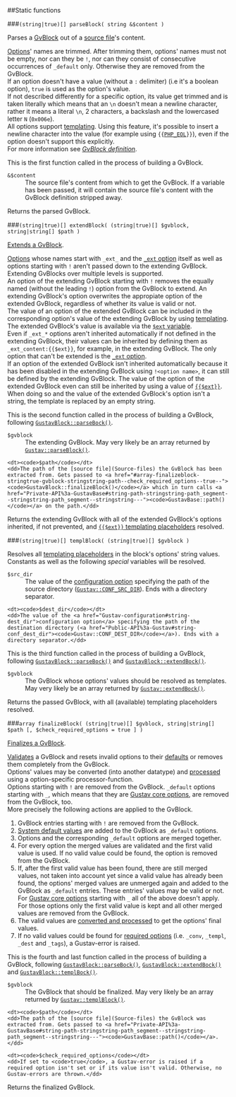 ##Static functions

###`(string|true)[] parseBlock( string &$content )`

Parses a [GvBlock](GvBlock) out of a [source file](Source-files)'s content.

[Options](GvBlock-options)' names are trimmed. After trimming them, options' names must not be empty, nor can they be `!`, nor can they consist of consecutive occurrences of `_default` only. Otherwise they are removed from the GvBlock.  
If an option doesn't have a value (without a `:` delimiter) (i.e it's a boolean option), `true` is used as the option's value.  
If not described differently for a specific option, its value get trimmed and is taken literally which means that an `\n` doesn't mean a newline character, rather it means a literal `\n`, 2 characters, a backslash and the lowercased letter `N` (`0x006e`).  
All options support [templating](GvBlock-option-templating). Using this feature, it's possible to insert a newline character into the value (for example using <code>{{<a href="https://php.net/manual/en/reserved.constants.php#constant.php-eol">PHP_EOL</a>}}</code>), even if the option doesn't support this explicitly.  
For more information see [*GvBlock definition*](GvBlock-definition).

This is the first function called in the process of building a GvBlock.

<dl>
    <dt><code>&amp;$content</code></dt>
    <dd>The source file's content from which to get the GvBlock. If a variable has been passed, it will contain the source file's content with the GvBlock definition stripped away.</dd>
</dl>

Returns the parsed GvBlock.

###`(string|true)[] extendBlock( (string|true)[] $gvblock, string|string[] $path )`

[Extends a GvBlock](Extending-a-GvBlock).

[Options](Gustav-core-options) whose names start with `_ext_` and the [`_ext` option](Gustav-core-options#_ext) itself as well as options starting with `!` aren't passed down to the extending GvBlock. Extending GvBlocks over multiple levels is supported.  
An option of the extending GvBlock starting with `!` removes the equally named (without the leading `!`) option from the GvBlock to extend. An extending GvBlock's option overwrites the appropiate option of the extended GvBlock, regardless of whether its value is valid or not.  
The value of an option of the extended GvBlock can be included in the corresponding option's value of the extending GvBlock by using [templating](GvBlock-option-templating). The extended GvBlock's value is available via the [`$ext` variable](GvBlock-option-templating#ext).  
Even if `_ext_*` options aren't inherited automatically if not defined in the extending GvBlock, their values can be inherited by defining them as `_ext_content:{{$ext}}`, for example, in the extending GvBlock. The only option that can't be extended is the [`_ext` option](Gustav-core-options#_ext).  
If an option of the extended GvBlock isn't inherited automatically because it has been disabled in the extending GvBlock using `!<option name>`, it can still be defined by the extending GvBlock. The value of the option of the extended GvBlock even can still be inherited by using a value of [`{{$ext}}`](GvBlock-option-templating#ext). When doing so and the value of the extended GvBlock's option isn't a string, the template is replaced by an empty string.

This is the second function called in the process of building a GvBlock, following [`GustavBlock::parseBock()`](#stringtrue-parseblock-string-content-).
     
<dl>
    <dt><code>$gvblock</code></dt>
    <dd>The extending GvBlock. May very likely be an array returned by <a href="#stringtrue-parseblock-string-content-"><code>Gustav::parseBlock()</code></a>.</dd>
    
    <dt><code>$path</code></dt>
    <dd>The path of the [source file](Source-files) the GvBlock has been extracted from. Gets passed to <a href="#array-finalizeblock-stringtrue-gvblock-stringstring-path--check_required_options--true--"><code>GustavBlock::finalizeBlock()</code></a> which in turn calls <a href="Private-API%3a-GustavBase#string-path-stringstring-path_segment--stringstring-path_segment--stringstring---"><code>GustavBase::path()</code></a> on the path.</dd>
</dl>

Returns the extending GvBlock with all of the extended GvBlock's options inherited, if not prevented, and [`{{$ext}}` templating placeholders](GvBlock-option-templating#ext) resolved.

###`(string|true)[] templBlock( (string|true)[] $gvblock )`

Resolves all [templating placeholders](GvBlock-option-templating) in the block's options' string values.  
Constants as well as the following *special* variables will be resolved.

<dl>
    <dt><code>$src_dir</code></dt>
    <dd>The value of the <a href="Gustav-configuration#string-src_dir">configuration option</a> specifying the path of the source directory (<a href="Public-API%3a-Gustav#string-conf_src_dir"><code>Gustav::CONF_SRC_DIR</code></a>). Ends with a directory separator.</dd>
    
    <dt><code>$dest_dir</code></dt>
    <dd>The value of the <a href="Gustav-configuration#string-dest_dir">configuration option</a> specifying the path of the destination directory (<a href="Public-API%3a-Gustav#string-conf_dest_dir"><code>Gustav::CONF_DEST_DIR</code></a>). Ends with a directory separator.</dd>
</dl>

This is the third function called in the process of building a GvBlock, following [`GustavBlock::parseBock()`](#stringtrue-parseblock-string-content-) and [`GustavBlock::extendBock()`](#stringtrue-extendblock-stringtrue-gvblock-stringstring-path-).

<dl>
    <dt><code>$gvblock</code></dt>
    <dd>The GvBlock whose options' values should be resolved as templates. May very likely be an array returned by <a href="#stringtrue-extendblock-stringtrue-gvblock-stringstring-path-"><code>Gustav::extendBock()</code></a>.</dd>
</dl>

Returns the passed GvBlock, with all (available) templating placeholders resolved.

###`array finalizeBlock( (string|true)[] $gvblock, string|string[] $path [, $check_required_options = true ] )`

[Finalizes a GvBlock](Finalizing-a-GvBlock).

[Validates](GvBlock-option-processing) a GvBlock and resets invalid options to their [defaults](GvBlock-option-default-values) or removes them completely from the GvBlock.  
Options' values may be converted (into another datatype) and [processed](GvBlock-option-processing) using a option-specific processor-function.  
Options starting with `!` are removed from the GvBlock. `_default` options starting with `_`, which means that they are [Gustav core options](Gustav-core-options), are removed from the GvBlock, too.  
More precisely the following actions are applied to the GvBlock.

1.  GvBlock entries starting with `!` are removed from the GvBlock.
2.  [System default values](GvBlock-option-default-values#system-default-values) are added to the GvBlock as `_default` options.
3.  Options and the corresponding `_default` options are merged together.
4.  For every option the merged values are validated and the first valid value is used. If no valid value could be found, the option is removed from the GvBlock.
5.  If, after the first valid value has been found, there are still merged values, not taken into account yet since a valid value has already been found, the options' merged values are unmerged again and added to the GvBlock as `_default` entries. These entries' values may be valid or not.
    For [Gustav core options](Gustav-core-options) starting with `_` all of the above doesn't apply. For those options only the first valid value is kept and all other merged values are removed from the GvBlock.
6.  The valid values are [converted and processed](GvBlock-option-processing) to get the options' final values.
7.  If no valid values could be found for [required options](Required-GvBlock-options) (i.e. `_conv`, `_templ`, `_dest` and `_tags`), a Gustav-error is raised.

This is the fourth and last function called in the process of building a GvBlock, following [`GustavBlock::parseBock()`](#stringtrue-parseblock-string-content-), [`GustavBlock::extendBock()`](#stringtrue-extendblock-stringtrue-gvblock-stringstring-path-) and [`GustavBlock::templBock()`](#stringtrue-templblock-stringtrue-gvblock-).
     
<dl>
    <dt><code>$gvblock</code></dt>
    <dd>The GvBlock that should be finalized. May very likely be an array returned by <a href="#stringtrue-templblock-stringtrue-gvblock-"><code>Gustav::templBlock()</code></a>.</dd>
    
    <dt><code>$path</code></dt>
    <dd>The path of the [source file](Source-files) the GvBlock was extracted from. Gets passed to <a href="Private-API%3a-GustavBase#string-path-stringstring-path_segment--stringstring-path_segment--stringstring---"><code>GustavBase::path()</code></a>.</dd>
    
    <dt><code>$check_required_options</code></dt>
    <dd>If set to <code>true</code>, a Gustav-error is raised if a required option isn't set or if its value isn't valid. Otherwise, no Gustav-errors are thrown.</dd>
</dl>

Returns the finalized GvBlock.